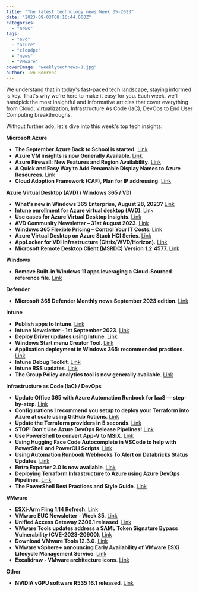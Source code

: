 ```yaml
---
title: "The latest technology news Week 35-2023"
date: "2023-09-03T08:16:44.000Z"
categories: 
  - "news"
tags: 
  - "avd"
  - "azure"
  - "cloudpc"
  - "news"
  - "VMware"
coverImage: "weeklytechnews-1.jpg"
author: Ivo Beerens
---
```


We understand that in today's fast-paced tech landscape, staying informed is key. That's why we're here to make it easy for you. Each week, we'll handpick the most insightful and informative articles that cover everything from Cloud, virtualization, Infrastructure As Code (IaC), DevOps to End User Computing breakthroughs.

Without further ado, let's dive into this week's top tech insights:

**Microsoft Azure**

- **The September Azure Back to School is started.** [Link](https://azurebacktoschool.github.io/)
- **Azure VM insights is now Generally Available**. [Link](https://learn.microsoft.com/en-us/azure/azure-monitor/vm/vminsights-overview)
- **Azure Firewall: New Features and Region Availability**. [Link](https://techcommunity.microsoft.com/t5/azure-network-security-blog/azure-firewall-new-features-and-region-availability/ba-p/3911830)
- **A Quick and Easy Way to Add Renamable Display Names to Azure Resources**. [Link](https://www.devjev.nl/posts/2023/a-quick-and-easy-way-to-add-renamable-display-names-to-azure-resources/)
- **Cloud Adoption Framework (CAF), Plan for IP addressing**. [Link](https://learn.microsoft.com/en-us/azure/cloud-adoption-framework/ready/azure-best-practices/plan-for-ip-addressing#ip-address-management-ipam-tools)

**Azure Virtual Desktop (AVD) / Windows 365 / VDI**

- **What's new in Windows 365 Enterprise, August 28, 2023?** [Link](https://learn.microsoft.com/en-us/windows-365/enterprise/whats-new#week-of-august-28-2023-service-release-2308)
- **Intune enrollment for Azure virtual desktop (AVD)**. [Link](https://www.youtube.com/watch?v=c1aIqDvZjH0)
- **Use cases for Azure Virtual Desktop Insights**. [Link](https://learn.microsoft.com/en-us/azure/virtual-desktop/insights-use-cases)
- **AVD Community Newsletter – 31st August 2023**. [Link](https://avdcommunity.com/avd-community-newsletter-31st-august-2023/)
- **Windows 365 Flexible Pricing – Control Your IT Costs**. [Link](https://blog.thomasmarcussen.com/windows-365-flexible-pricing-control-your-it-costs/)
- **Azure Virtual Desktop on Azure Stack HCI Series**. [Link](https://www.youtube.com/playlist?list=PLxvjnnGdNX6O5IIWH8AnbNgRPqpO8pExH)
- **AppLocker for VDI Infrastructure (Citrix/WVD/Horizon).** [Link](https://vdiclub.wordpress.com/2020/11/21/applocker-for-vdi-environment-citrix-wvd-horizon/)
- **Microsoft Remote Desktop Client (MSRDC) Version 1.2.4577.** [Link](https://learn.microsoft.com/en-us/azure/virtual-desktop/whats-new-client-windows)

**Windows**

- **Remove Built-in Windows 11 apps leveraging a Cloud-Sourced reference file**. [Link](https://msendpointmgr.com/2022/06/27/remove-built-in-windows-11-apps-leveraging-a-cloud-sourced-reference-file/)

**Defender**

- **Microsoft 365 Defender Monthly news September 2023 edition**. [Link](https://techcommunity.microsoft.com/t5/microsoft-365-defender-blog/monthly-news-september-2023/ba-p/3915808)

**Intune**

- **Publish apps to Intune**. [Link](https://svrooij.io/2023/08/31/publish-apps-to-intune/)
- **Intune Newsletter – 1st September 2023**. [Link](https://andrewstaylor.com/2023/09/01/intune-newsletter-1st-september-2023/)
- **Deploy Driver updates using Intune**. [Link](https://www.manishbangia.com/deploy-driver-updates-using-intune/)
- **Windows Start menu Creator Tool**. [Link](https://www.rockenroll.tech/2022/01/10/windows-startmenu-creator-tool/#primary)
- **Application deployment in Windows 365: recommended practices**. [Link](https://techcommunity.microsoft.com/t5/windows-it-pro-blog/application-deployment-in-windows-365-recommended-practices/ba-p/3915376)
- **Intune Debug Toolkit**. [Link](https://msendpointmgr.com/intune-debug-toolkit/)
- **Intune RSS updates**. [Link](https://www.intuneupdate.com/)
- **The Group Policy analytics tool is now generally available**. [Link](https://techcommunity.microsoft.com/t5/intune-customer-success/the-group-policy-analytics-tool-is-now-generally-available/ba-p/3913190?utm_source=dlvr.it&utm_medium=twitter)

**Infrastructure as Code (IaC) / DevOps**

- **Update Office 365 with Azure Automation Runbook for IaaS — step-by-step**. [Link](https://medium.com/@gijsreijn/update-office-365-with-azure-automation-runbook-for-iaas-step-by-step-607f630f4007)
- **Configurations I recommend you setup to deploy your Terraform into Azure at scale using GitHub Actions**. [Link](https://thomasthornton.cloud/2023/09/01/configurations-i-recommend-you-setup-to-deploy-your-terraform-into-azure-at-scale-using-github-actions/)
- **Update the Terraform providers in 5 seconds**. [Link](https://gist.github.com/HoussemDellai/3fa1cfeeac180479a0822674306cb2e0)
- **STOP! Don't Use Azure DevOps Release Pipelines!** [Link](https://www.youtube.com/watch?v=Nk0mEAzvFSk)
- **Use PowerShell to convert App-V to MSIX**. [Link](https://www.appdeploynews.com/packaging-types/msix/use-PowerShell-to-convert-app-v-to-msix/)
- **Using Hugging Face Code Autocomplete in VSCode to help with PowerShell and PowerCLI Scripts**. [Link](http://www.virtu-al.net/2023/08/29/using-hugging-face-code-autocomplete-in-vscode-to-help-with-PowerShell-and-powercli-scripts/)
- **Using Automation Runbook Webhooks To Alert on Databricks Status Updates**. [Link](https://techcommunity.microsoft.com/t5/core-infrastructure-and-security/using-automation-runbook-webhooks-to-alert-on-databricks-status/ba-p/3905598?WT.mc_id=DT-MVP-5001664)
- **Entra Exporter 2.0 is now available**. [Link](https://www.linkedin.com/feed/update/urn:li:activity:7101643317783781376/?updateEntityUrn=urn%3Ali%3Afs_updateV2%3A%28urn%3Ali%3Aactivity%3A7101643317783781376%2CFEED_DETAIL%2CEMPTY%2CDEFAULT%2Cfalse%29)
- **Deploying Terraform Infrastructure to Azure using Azure DevOps Pipelines**. [Link](https://dev.to/martinhc/deploying-terraform-infrastructure-to-azure-using-azure-devops-pipelines-3kpi)
- **The PowerShell Best Practices and Style Guide**. [Link](https://github.com/PoshCode/PowerShellPracticeAndStyle)

**VMware**

- **ESXi-Arm Fling 1.14 Refresh**. [Link](https://blogs.VMware.com/arm/2023/09/01/esxi-arm-fling-1-14-refresh/)
- **VMware EUC Newsletter - Week 35**. [Link](https://blog.simonelberts.nl/2023/09/VMware-euc-newsletter-week-35.html)
- **Unified Access Gateway 2306.1 released**. [Link](https://customerconnect.VMware.com/downloads/details?downloadGroup=UAG2306.1_DLG&productId=1448&rPId=109940)
- **VMware Tools updates address a SAML Token Signature Bypass Vulnerability (CVE-2023-20900)**. [Link](https://www.VMware.com/security/advisories/VMSA-2023-0019.html)
- **Download VMware Tools 12.3.0**. [Link](https://customerconnect.VMware.com/downloads/details?downloadGroup=VMTOOLS1230&productId=742&rPId=109533)
- **VMware vSphere+ announcing Early Availability of VMware ESXi Lifecycle Management Service**. [Link](https://blogs.VMware.com/vSphere/2023/08/announcing-early-availability-of-VMware-esxi-lifecycle-management-service.html?utm_source=rss&utm_medium=rss&utm_campaign=announcing-early-availability-of-VMware-esxi-lifecycle-management-service)
- **Excalidraw - VMware architecture icons**. [Link](https://www.ntpro.nl/blog/archives/3718-Excalidraw-VMware-architecture-icons.html)

**Other**

- **NVIDIA vGPU software R535 16.1 released**. [Link](https://docs.nvidia.com/grid/index.html)



